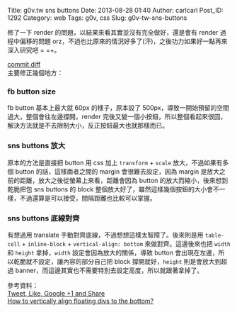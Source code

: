 Title: g0v.tw sns buttons
Date: 2013-08-28 01:40
Author: carlcarl
Post_ID: 1292
Category: web
Tags: g0v, css
Slug: g0v-tw-sns-buttons

修了一下 render 的問題，以結果來看其實並沒有完全做好，還是會有 render
過程中偏移的問題
orz，不過也比原來的情況好多了(汗)，之後功力如果好一點再來深入研究吧 =
=+。

[commit diff][]  
主要修正幾個地方：

### fb button size

fb button 基本上最大就 60px 的樣子，原本設了
500px，導致一開始預留的空間過大，整個會往左邊撐開，render
完後又變一個小按鈕，所以整個看起來很囧，解決方法就是不去限制大小，反正按鈕最大也就那樣而已。

### sns buttons 放大

原本的方法是直接把 button 用 css 加上 `transform` + `scale`
放大，不過如果有多個 button 的話，這樣兩者之間的 margin
會很難去設定，因為 margin
是放大之前的距離，放大之後從螢幕上來看，距離會因為 button
的放大而縮小，後來想到乾脆把包 sns buttons 的 block
整個放大好了，雖然這樣幾個按鈕的大小會不一樣，不過還算是可以接受，間隔距離也比較可以掌握。

### sns buttons 底線對齊

有想過用 translate 手動對齊底線，不過想想這樣太智障了。後來則是用
`table-cell` + `inline-block` + `vertical-align: bottom`
來做對齊。這邊後來也把 `width` 和 `height` 拿掉，`width`
設定會因為放大的關係，導致 button
會出現在左邊，所以乾脆就不設定，讓內容的部分自己把 block
撐開就好，`height` 則是會放大到超過
banner，而這邊其實也不需要特別去設定高度，所以就跟著拿掉了。

參考資料：  
[Tweet, Like, Google +1 and Share][]  
[How to vertically align floating divs to the bottom?][]

  [commit diff]: https://github.com/g0v/g0v.tw/commit/93777efbd4941f3ba74bb0380ffb65c4d4330f13
  [Tweet, Like, Google +1 and Share]: http://wordpress.org/plugins/only-tweet-like-share-and-google-1/
  [How to vertically align floating divs to the bottom?]: http://stackoverflow.com/questions/6116423/how-to-vertically-align-floating-divs-to-the-bottom

